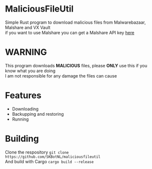 # MaliciousFileUtil
Simple Rust program to download malicious files from Malwarebazaar, Malshare and VX Vault\
if you want to use Malshare you can get a Malshare API key [here](https://malshare.com/register.php)
# WARNING
This program downloads **MALICIOUS** files, please **ONLY** use this if you know what you are doing\
I am not responsible for any damage the files can cause
# Features
- Downloading
- Backupping and restoring
- Running
# Building
Clone the respository `git clone https://github.com/SKBotNL/maliciousfileutil`\
And build with Cargo `cargo build --release`
